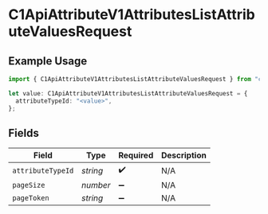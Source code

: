 # C1ApiAttributeV1AttributesListAttributeValuesRequest

## Example Usage

```typescript
import { C1ApiAttributeV1AttributesListAttributeValuesRequest } from "conductorone-sdk-typescript/sdk/models/operations";

let value: C1ApiAttributeV1AttributesListAttributeValuesRequest = {
  attributeTypeId: "<value>",
};
```

## Fields

| Field              | Type               | Required           | Description        |
| ------------------ | ------------------ | ------------------ | ------------------ |
| `attributeTypeId`  | *string*           | :heavy_check_mark: | N/A                |
| `pageSize`         | *number*           | :heavy_minus_sign: | N/A                |
| `pageToken`        | *string*           | :heavy_minus_sign: | N/A                |